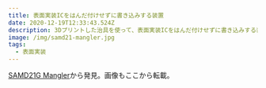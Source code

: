 ```yaml
---
title: 表面実装ICをはんだ付けせずに書き込みする装置
date: 2020-12-19T12:33:43.524Z
description: 3Dプリントした治具を使って、表面実装ICをはんだ付けせずに書き込みする装置を紹介します。
image: /img/samd21-mangler.jpg
tags:
  - 表面実装
---
```

[SAMD21G Mangler](https://www.tindie.com/products/seonr/samd21g-mangler/)から発見。画像もここから転載。
